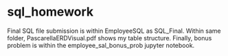 # sql_homework

Final SQL file submission is within EmployeeSQL as SQL_Final.
Within same folder, PascarellaERDVisual.pdf shows my table structure. 
Finally, bonus problem is within the employee_sal_bonus_prob jupyter notebook. 
